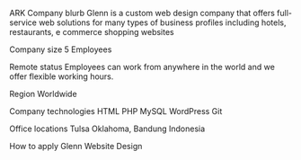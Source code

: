 ARK
Company blurb
Glenn is a custom web design company that offers full-service web solutions for many types of business profiles including hotels, restaurants, e commerce shopping websites

Company size
5 Employees

Remote status
Employees can work from anywhere in the world and we offer flexible working hours.

Region
Worldwide

Company technologies
HTML
PHP
MySQL
WordPress
Git

Office locations
Tulsa Oklahoma, Bandung Indonesia

How to apply
Glenn Website Design
